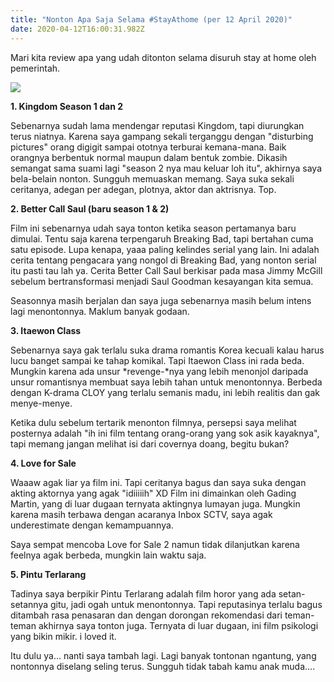 ```yaml
---
title: "Nonton Apa Saja Selama #StayAthome (per 12 April 2020)"
date: 2020-04-12T16:00:31.982Z
---
```

Mari kita review apa yang udah ditonton selama disuruh stay at home oleh pemerintah. 

![](/img/uploads/adad.jpeg)

**1. Kingdom Season 1 dan 2**

Sebenarnya sudah lama mendengar reputasi Kingdom, tapi diurungkan terus niatnya. Karena saya gampang sekali terganggu dengan "disturbing pictures" orang digigit sampai ototnya terburai kemana-mana. Baik orangnya berbentuk normal maupun dalam bentuk zombie. Dikasih semangat sama suami lagi "season 2 nya mau keluar loh itu", akhirnya saya bela-belain nonton. Sungguh memuaskan memang. Saya suka sekali ceritanya, adegan per adegan, plotnya, aktor dan aktrisnya. Top. 

**2. Better Call Saul (baru season 1 & 2)**

Film ini sebenarnya udah saya tonton ketika season pertamanya baru dimulai. Tentu saja karena terpengaruh Breaking Bad, tapi bertahan cuma satu episode. Lupa kenapa, yaaa paling kelindes serial yang lain. Ini adalah cerita tentang pengacara yang nongol di Breaking Bad, yang nonton serial itu pasti tau lah ya. Cerita Better Call Saul berkisar pada masa Jimmy McGill sebelum bertransformasi menjadi Saul Goodman kesayangan kita semua. 

Seasonnya masih berjalan dan saya juga sebenarnya masih belum intens lagi menontonnya. Maklum banyak godaan. 

**3. Itaewon Class**

Sebenarnya saya gak terlalu suka drama romantis Korea kecuali kalau harus lucu banget sampai ke tahap komikal. Tapi Itaewon Class ini rada beda. Mungkin karena ada unsur *revenge-*nya yang lebih menonjol daripada unsur romantisnya membuat saya lebih tahan untuk menontonnya. Berbeda dengan K-drama CLOY yang terlalu semanis madu, ini lebih realitis dan gak menye-menye. 

Ketika dulu sebelum tertarik menonton filmnya, persepsi saya melihat posternya adalah "ih ini film tentang orang-orang yang sok asik kayaknya", tapi memang jangan melihat isi dari covernya doang, begitu bukan?

**4. Love for Sale**

Waaaw agak liar ya film ini. Tapi ceritanya bagus dan saya suka dengan akting aktornya yang agak "idiiiiih" XD Film ini dimainkan oleh Gading Martin, yang di luar dugaan ternyata aktingnya lumayan juga. Mungkin karena masih terbawa dengan acaranya Inbox SCTV, saya agak underestimate dengan kemampuannya. 

Saya sempat mencoba Love for Sale 2 namun tidak dilanjutkan karena feelnya agak berbeda, mungkin lain waktu saja. 

**5. Pintu Terlarang**

Tadinya saya berpikir Pintu Terlarang adalah film horor yang ada setan-setannya gitu, jadi ogah untuk menontonnya. Tapi reputasinya terlalu bagus ditambah rasa penasaran dan dengan dorongan rekomendasi dari teman-teman akhirnya saya tonton juga. Ternyata di luar dugaan, ini film psikologi yang bikin mikir. i loved it. 

Itu dulu ya... nanti saya tambah lagi. Lagi banyak tontonan ngantung, yang nontonnya diselang seling terus. Sungguh tidak tabah kamu anak muda....
